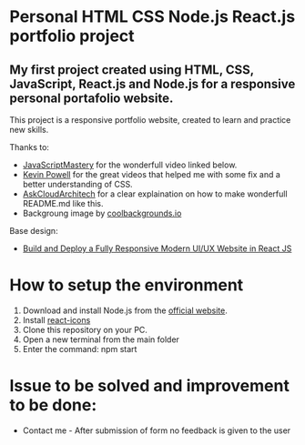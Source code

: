 # Personal HTML CSS Node.js React.js portfolio project

## My first project created using HTML, CSS, JavaScript, React.js and Node.js for a responsive personal portafolio website. 

This project is a responsive portfolio website, created to learn and practice new skills.

Thanks to:
* <a href="https://www.youtube.com/c/JavaScriptMastery">JavaScriptMastery</a> for the wonderfull video linked below.
* <a href="https://www.youtube.com/kepowob">Kevin Powell</a> for the great videos that helped me with some fix and a better understanding of CSS.
* <a href="https://www.youtube.com/c/AskCloudArchitech">AskCloudArchitech</a> for a clear explaination on how to make wonderfull README.md like this.
* Backgroung image by <a href="https://coolbackgrounds.io/black-background/">coolbackgrounds.io</a>
  

Base design:
* <a href="https://www.youtube.com/watch?v=LMagNcngvcU&t=10777s">Build and Deploy a Fully Responsive Modern UI/UX Website in React JS</a>

# How to setup the environment
1. Download and install Node.js from the <a href="https://nodejs.org/">official website</a>.
2. Install <a href="https://react-icons.github.io/react-icons/">react-icons</a>
2. Clone this repository on your PC.
3. Open a new terminal from the main folder
4. Enter the command: npm start

# Issue to be solved and improvement to be done:

* Contact me - After submission of form no feedback is given to the user

